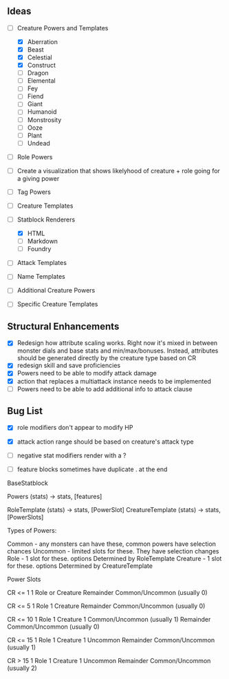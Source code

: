 
## Ideas

- [ ] Creature Powers and Templates
  - [x] Aberration
  - [x] Beast
  - [x] Celestial
  - [x] Construct
  - [ ] Dragon
  - [ ] Elemental
  - [ ] Fey
  - [ ] Fiend
  - [ ] Giant
  - [ ] Humanoid
  - [ ] Monstrosity
  - [ ] Ooze
  - [ ] Plant
  - [ ] Undead
- [ ] Role Powers
- [ ] Create a visualization that shows likelyhood of creature + role going for a giving power
- [ ] Tag Powers
- [ ] Creature Templates
- [ ] Statblock Renderers
  - [x] HTML
  - [ ] Markdown
  - [ ] Foundry
- [ ] Attack Templates
- [ ] Name Templates
- [ ] Additional Creature Powers
- [ ] Specific Creature Templates


## Structural Enhancements

- [x] Redesign how attribute scaling works. Right now it's mixed in between monster dials and base stats and min/max/bonuses. Instead, attributes should be generated directly by the creature type based on CR
- [x] redesign skill and save proficiencies
- [x] Powers need to be able to modify attack damage
- [x] action that replaces a multiattack instance needs to be implemented
- [ ] Powers need to be able to add additional info to attack clause

## Bug List

- [x] role modifiers don't appear to modify HP
- [x] attack action range should be based on creature's attack type
- [ ] negative stat modifiers render with a ?
- [ ] feature blocks sometimes have duplicate . at the end



BaseStatblock

Powers (stats) -> stats, [features]

RoleTemplate (stats) -> stats, [PowerSlot]
CreatureTemplate (stats) -> stats, [PowerSlots]


Types of Powers:

Common - any monsters can have these, common powers have selection chances
Uncommon - limited slots for these. They have selection changes
Role - 1 slot for these. options Determined by RoleTemplate
Creature - 1 slot for these. options Determined by CreatureTemplate

Power Slots

CR <= 1
  1 Role or Creature
  Remainder Common/Uncommon (usually 0)

CR <= 5
  1 Role
  1 Creature
  Remainder Common/Uncommon (usually 0)

CR <= 10
  1 Role
  1 Creature
  1 Common/Uncommon (usually 1)
  Remainder Common/Uncommon (usually 0)

CR <= 15
  1 Role
  1 Creature
  1 Uncommon
  Remainder Common/Uncommon (usually 1)

CR > 15
  1 Role
  1 Creature
  1 Uncommon
  Remainder Common/Uncommon (usually 2)
